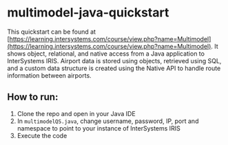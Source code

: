 # multimodel-java-quickstart
This quickstart can be found at [https://learning.intersystems.com/course/view.php?name=Multimodel](https://learning.intersystems.com/course/view.php?name=Multimodel). 
It shows object, relational, and native access from a Java application to InterSystems IRIS. Airport data is stored using objects, retrieved using SQL, and a custom data structure is created using the Native API to handle route information between airports.

## How to run:
1. Clone the repo and open in your Java IDE
3. In `multimodelQS.java`, change username, password, IP, port and namespace to point to your instance of InterSystems IRIS
4. Execute the code


